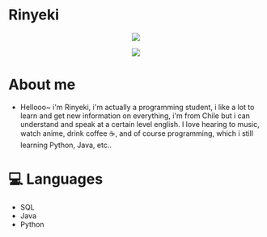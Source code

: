 # Rinyeki
<p align="center">
<img src="https://cdn.discordapp.com/attachments/852770019413721158/1067605886513721385/anime-aesthetic.gif"/>
</p>

<p align="center">

<a href="https://dsc.bio/Rinyeki">
  <img src="https://lanyard.cnrad.dev/api/852624988540239924?theme=light&bg=fbcf8b&animated=true&hideDiscrim=true&borderRadius=30px&idleMessage=Probably%20doing%20something%20else..." />
</a>


# About me

- Hellooo~ i'm Rinyeki, i'm actually a programming student, i like a lot to learn and get new information on everything, i'm from Chile but i can understand and speak at a certain level english. I love hearing to music, watch anime, drink coffee ☕, and of course programming, which i still learning Python, Java, etc..

# 💻 Languages

- SQL
- Java
- Python
